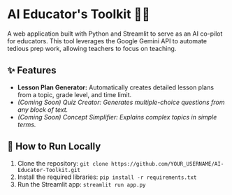 # AI Educator's Toolkit 👨‍🏫

A web application built with Python and Streamlit to serve as an AI co-pilot for educators. This tool leverages the Google Gemini API to automate tedious prep work, allowing teachers to focus on teaching.

## ✨ Features

* **Lesson Plan Generator:** Automatically creates detailed lesson plans from a topic, grade level, and time limit.
* _(Coming Soon) Quiz Creator: Generates multiple-choice questions from any block of text._
* _(Coming Soon) Concept Simplifier: Explains complex topics in simple terms._

## 🚀 How to Run Locally

1.  Clone the repository:
    `git clone https://github.com/YOUR_USERNAME/AI-Educator-Toolkit.git`
2.  Install the required libraries:
    `pip install -r requirements.txt`
3.  Run the Streamlit app:
    `streamlit run app.py`
